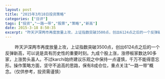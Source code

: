 ```yaml
---
layout: post
title: "2015年3月18日投资策略"
categories: ["日评"]
tags: ["投资","一路一带","股票","策略","新高"]
date: 2015-3-18 8:50:35
excerpt: "昨天沪深两市再度放量上攻，上证指数突破3500点，创出6124点之后的一个反弹新高，可以说是具有历史……"
---
```

&nbsp;&nbsp;&nbsp;&nbsp;&nbsp;&nbsp;&nbsp;&nbsp;昨天沪深两市再度放量上攻，上证指数突破3500点，创出6124点之后的一个反弹新高，可以说是具有历史性的重要时刻。九成个股上涨，涨停板家数达90多家，上涨势头喜人。不过karchi始终建议乐观之中保持一点谨慎，千万不能得意忘形。操作策略方面，坚守不追高的思路，保有8成仓位，重点关注“一路一带”概念。（仅供参考，投资需谨慎）

